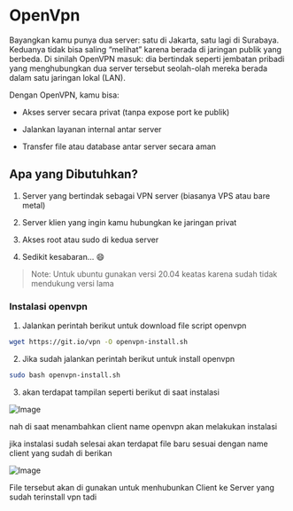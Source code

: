 # OpenVpn

Bayangkan kamu punya dua server: satu di Jakarta, satu lagi di Surabaya. Keduanya tidak bisa saling “melihat” karena berada di jaringan publik yang berbeda. Di sinilah OpenVPN masuk: dia bertindak seperti jembatan pribadi yang menghubungkan dua server tersebut seolah-olah mereka berada dalam satu jaringan lokal (LAN).

Dengan OpenVPN, kamu bisa:

- Akses server secara privat (tanpa expose port ke publik)

- Jalankan layanan internal antar server

- Transfer file atau database antar server secara aman

## Apa yang Dibutuhkan?
1. Server yang bertindak sebagai VPN server (biasanya VPS atau bare metal)

2. Server klien yang ingin kamu hubungkan ke jaringan privat

3. Akses root atau sudo di kedua server

4. Sedikit kesabaran... 😄


> Note: Untuk ubuntu gunakan versi 20.04 keatas karena sudah tidak mendukung versi lama

### Instalasi openvpn

1. Jalankan perintah berikut untuk download file script openvpn
```bash
wget https://git.io/vpn -O openvpn-install.sh
```

2. Jika sudah jalankan perintah berikut untuk install openvpn
```bash
sudo bash openvpn-install.sh
```

3. akan terdapat tampilan seperti berikut di saat instalasi

![Image](https://cdn.peceldev.my.id/images/1750597984085-tmijc.webp)

nah di saat menambahkan client name openvpn akan melakukan instalasi

jika instalasi sudah selesai akan terdapat file baru sesuai dengan name client  yang sudah di berikan

![Image](https://cdn.peceldev.my.id/images/1750598241736-63h4ew.webp)

File tersebut akan di gunakan untuk menhubunkan Client ke Server yang sudah terinstall vpn tadi